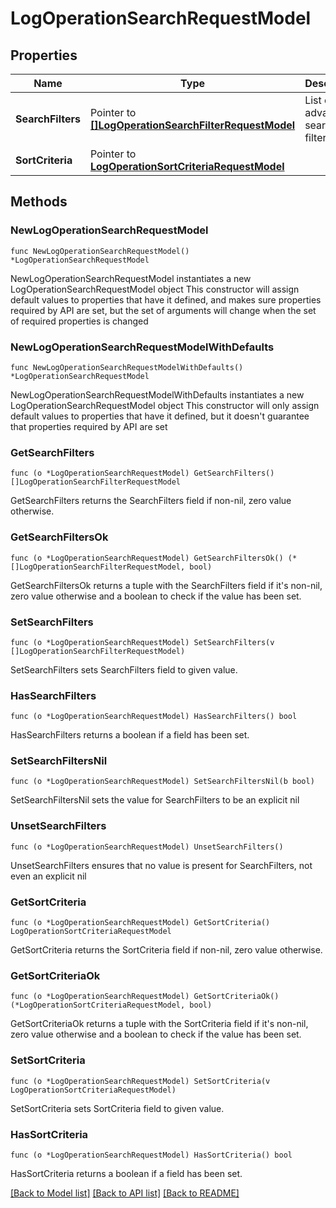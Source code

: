 # LogOperationSearchRequestModel

## Properties

Name | Type | Description | Notes
------------ | ------------- | ------------- | -------------
**SearchFilters** | Pointer to [**[]LogOperationSearchFilterRequestModel**](LogOperationSearchFilterRequestModel.md) | List of advanced search filters. | [optional] 
**SortCriteria** | Pointer to [**LogOperationSortCriteriaRequestModel**](LogOperationSortCriteriaRequestModel.md) |  | [optional] 

## Methods

### NewLogOperationSearchRequestModel

`func NewLogOperationSearchRequestModel() *LogOperationSearchRequestModel`

NewLogOperationSearchRequestModel instantiates a new LogOperationSearchRequestModel object
This constructor will assign default values to properties that have it defined,
and makes sure properties required by API are set, but the set of arguments
will change when the set of required properties is changed

### NewLogOperationSearchRequestModelWithDefaults

`func NewLogOperationSearchRequestModelWithDefaults() *LogOperationSearchRequestModel`

NewLogOperationSearchRequestModelWithDefaults instantiates a new LogOperationSearchRequestModel object
This constructor will only assign default values to properties that have it defined,
but it doesn't guarantee that properties required by API are set

### GetSearchFilters

`func (o *LogOperationSearchRequestModel) GetSearchFilters() []LogOperationSearchFilterRequestModel`

GetSearchFilters returns the SearchFilters field if non-nil, zero value otherwise.

### GetSearchFiltersOk

`func (o *LogOperationSearchRequestModel) GetSearchFiltersOk() (*[]LogOperationSearchFilterRequestModel, bool)`

GetSearchFiltersOk returns a tuple with the SearchFilters field if it's non-nil, zero value otherwise
and a boolean to check if the value has been set.

### SetSearchFilters

`func (o *LogOperationSearchRequestModel) SetSearchFilters(v []LogOperationSearchFilterRequestModel)`

SetSearchFilters sets SearchFilters field to given value.

### HasSearchFilters

`func (o *LogOperationSearchRequestModel) HasSearchFilters() bool`

HasSearchFilters returns a boolean if a field has been set.

### SetSearchFiltersNil

`func (o *LogOperationSearchRequestModel) SetSearchFiltersNil(b bool)`

 SetSearchFiltersNil sets the value for SearchFilters to be an explicit nil

### UnsetSearchFilters
`func (o *LogOperationSearchRequestModel) UnsetSearchFilters()`

UnsetSearchFilters ensures that no value is present for SearchFilters, not even an explicit nil
### GetSortCriteria

`func (o *LogOperationSearchRequestModel) GetSortCriteria() LogOperationSortCriteriaRequestModel`

GetSortCriteria returns the SortCriteria field if non-nil, zero value otherwise.

### GetSortCriteriaOk

`func (o *LogOperationSearchRequestModel) GetSortCriteriaOk() (*LogOperationSortCriteriaRequestModel, bool)`

GetSortCriteriaOk returns a tuple with the SortCriteria field if it's non-nil, zero value otherwise
and a boolean to check if the value has been set.

### SetSortCriteria

`func (o *LogOperationSearchRequestModel) SetSortCriteria(v LogOperationSortCriteriaRequestModel)`

SetSortCriteria sets SortCriteria field to given value.

### HasSortCriteria

`func (o *LogOperationSearchRequestModel) HasSortCriteria() bool`

HasSortCriteria returns a boolean if a field has been set.


[[Back to Model list]](../README.md#documentation-for-models) [[Back to API list]](../README.md#documentation-for-api-endpoints) [[Back to README]](../README.md)


